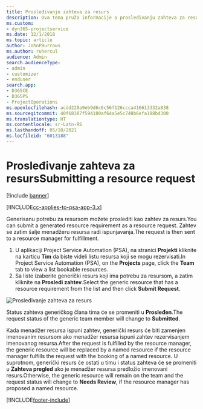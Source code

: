 ```yaml
---
title: Prosleđivanje zahteva za resurs
description: Ova tema pruža informacije o prosleđivanju zahteva za resurs projekta.
ms.custom:
- dyn365-projectservice
ms.date: 12/1/2018
ms.topic: article
author: JohnPBurrows
ms.author: ruhercul
audience: Admin
search.audienceType:
- admin
- customizer
- enduser
search.app:
- D365CE
- D365PS
- ProjectOperations
ms.openlocfilehash: acdd228a9eb9d6c6c56f126ccca416613332a838
ms.sourcegitcommit: 40f68387f594180af64a5e5c748b6efa188bd300
ms.translationtype: HT
ms.contentlocale: sr-Latn-RS
ms.lasthandoff: 05/10/2021
ms.locfileid: "6013188"
---
```

# <a name="submitting-a-resource-request"></a><span data-ttu-id="28ab1-103">Prosleđivanje zahteva za resurs</span><span class="sxs-lookup"><span data-stu-id="28ab1-103">Submitting a resource request</span></span>

[!include [banner](../includes/psa-now-project-operations.md)]

[!INCLUDE[cc-applies-to-psa-app-3.x](../includes/cc-applies-to-psa-app-3x.md)]

<span data-ttu-id="28ab1-104">Generisanu potrebu za resursom možete proslediti kao zahtev za resurs.</span><span class="sxs-lookup"><span data-stu-id="28ab1-104">You can submit a generated resource requirement as a resource request.</span></span> <span data-ttu-id="28ab1-105">Zahtev se zatim šalje menadžeru resursa radi ispunjavanja.</span><span class="sxs-lookup"><span data-stu-id="28ab1-105">The request is then sent to a resource manager for fulfillment.</span></span>

1. <span data-ttu-id="28ab1-106">U aplikaciji Project Service Automation (PSA), na stranici **Projekti** kliknite na karticu **Tim** da biste videli listu resursa koji se mogu rezervisati.</span><span class="sxs-lookup"><span data-stu-id="28ab1-106">In Project Service Automation (PSA), on the **Projects** page, click the **Team** tab to view a list bookable resources.</span></span> 
2. <span data-ttu-id="28ab1-107">Sa liste izaberite generički resurs koji ima potrebu za resursom, a zatim kliknite na **Prosledi zahtev**.</span><span class="sxs-lookup"><span data-stu-id="28ab1-107">Select the generic resource that has a resource requirement from the list and then click **Submit Request**.</span></span>

![Prosleđivanje zahteva za resurs](media/RM-how-to-18.png)

<span data-ttu-id="28ab1-109">Status zahteva generičkog člana tima će se promeniti u **Prosleđen**.</span><span class="sxs-lookup"><span data-stu-id="28ab1-109">The request status of the generic team member will change to **Submitted**.</span></span>

<span data-ttu-id="28ab1-110">Kada menadžer resursa ispuni zahtev, generički resurs će biti zamenjen imenovanim resursom ako menadžer resursa ispuni zahtev rezervisanjem imenovanog resursa.</span><span class="sxs-lookup"><span data-stu-id="28ab1-110">After the request is fulfilled by the resource manager, the generic resource will be replaced by a named resource if the resource manager fulfills the request with the booking of a named resource.</span></span> <span data-ttu-id="28ab1-111">U suprotnom, generički resurs će ostati u timu i status zahteva će se promeniti u **Zahteva pregled** ako je menadžer resursa predložio imenovani resurs.</span><span class="sxs-lookup"><span data-stu-id="28ab1-111">Otherwise, the generic resource will remain on the team and the request status will change to **Needs Review**, if the resource manager has proposed a named resource.</span></span>


[!INCLUDE[footer-include](../includes/footer-banner.md)]